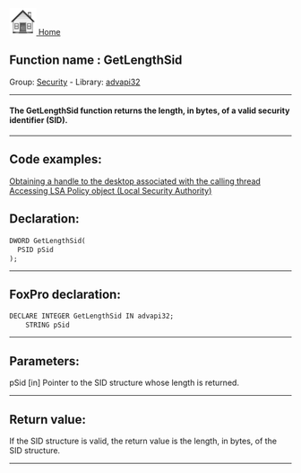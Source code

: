 [<img src="../../images/home.png"> Home ](https://github.com/VFPX/Win32API)  

## Function name : GetLengthSid
Group: [Security](../../functions_group.md#Security)  -  Library: [advapi32](../../../libraries.md#advapi32)  
***  


#### The GetLengthSid function returns the length, in bytes, of a valid security identifier (SID).
***  


## Code examples:
[Obtaining a handle to the desktop associated with the calling thread](../../samples/sample_239.md)  
[Accessing LSA Policy object (Local Security Authority)](../../samples/sample_427.md)  

## Declaration:
```foxpro  
DWORD GetLengthSid(
  PSID pSid
);  
```  
***  


## FoxPro declaration:
```foxpro  
DECLARE INTEGER GetLengthSid IN advapi32;
	STRING pSid  
```  
***  


## Parameters:
pSid 
[in] Pointer to the SID structure whose length is returned.   
***  


## Return value:
If the SID structure is valid, the return value is the length, in bytes, of the SID structure.  
***  

